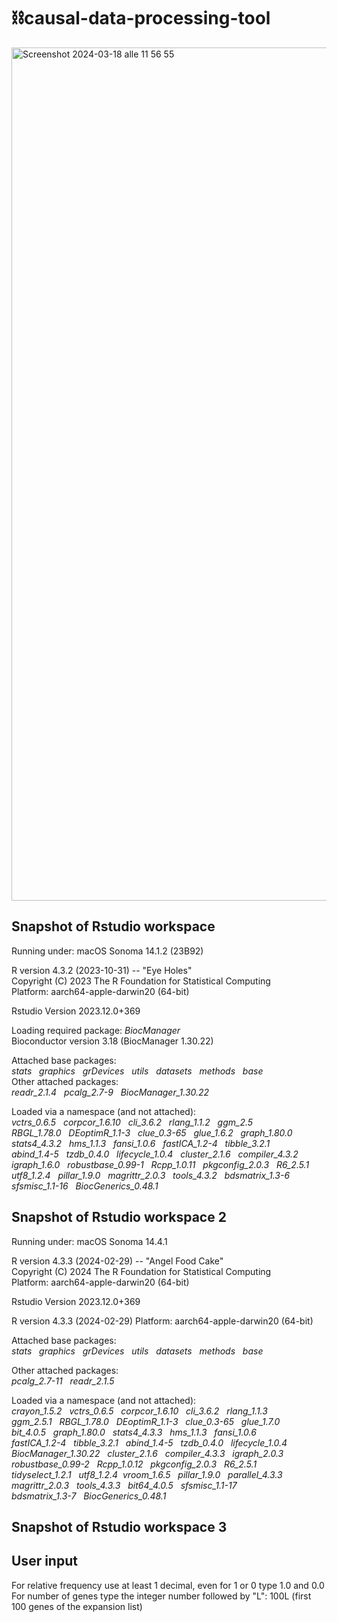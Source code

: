 # ⛓️causal-data-processing-tool
<img width="1365" alt="Screenshot 2024-03-18 alle 11 56 55" src="https://github.com/Camilla9347/causal-data-processing-tool/assets/50362663/fb99fa38-b031-4317-a1bf-2e80c5e1bd6b">

## Snapshot of Rstudio workspace

Running under: macOS Sonoma 14.1.2 (23B92)

R version 4.3.2 (2023-10-31) -- "Eye Holes"  
Copyright (C) 2023 The R Foundation for Statistical Computing  
Platform: aarch64-apple-darwin20 (64-bit)  

Rstudio Version 2023.12.0+369

Loading required package: *BiocManager*  
Bioconductor version 3.18 (BiocManager 1.30.22)

Attached base packages:  
*stats* &nbsp; *graphics* &nbsp; *grDevices* &nbsp; *utils* &nbsp; *datasets* &nbsp; *methods* &nbsp; *base*  
Other attached packages:  
*readr_2.1.4* &nbsp; *pcalg_2.7-9* &nbsp; *BiocManager_1.30.22*

Loaded via a namespace (and not attached):  
*vctrs_0.6.5* &nbsp; *corpcor_1.6.10* &nbsp; *cli_3.6.2* &nbsp; *rlang_1.1.2* &nbsp; *ggm_2.5*  
*RBGL_1.78.0* &nbsp; *DEoptimR_1.1-3* &nbsp; *clue_0.3-65* &nbsp; *glue_1.6.2* &nbsp; *graph_1.80.0*  
*stats4_4.3.2* &nbsp; *hms_1.1.3* &nbsp; *fansi_1.0.6* &nbsp; *fastICA_1.2-4* &nbsp; *tibble_3.2.1*  
*abind_1.4-5* &nbsp; *tzdb_0.4.0* &nbsp; *lifecycle_1.0.4* &nbsp; *cluster_2.1.6* &nbsp; *compiler_4.3.2*  
*igraph_1.6.0* &nbsp; *robustbase_0.99-1* &nbsp; *Rcpp_1.0.11* &nbsp; *pkgconfig_2.0.3* &nbsp; *R6_2.5.1*  
*utf8_1.2.4* &nbsp; *pillar_1.9.0* &nbsp; *magrittr_2.0.3* &nbsp; *tools_4.3.2* &nbsp; *bdsmatrix_1.3-6*  
*sfsmisc_1.1-16* &nbsp; *BiocGenerics_0.48.1*  

## Snapshot of Rstudio workspace 2

Running under: macOS Sonoma 14.4.1

R version 4.3.3 (2024-02-29) -- "Angel Food Cake"  
Copyright (C) 2024 The R Foundation for Statistical Computing  
Platform: aarch64-apple-darwin20 (64-bit)

Rstudio Version 2023.12.0+369

R version 4.3.3 (2024-02-29)
Platform: aarch64-apple-darwin20 (64-bit)

Attached base packages:  
*stats* &nbsp; *graphics* &nbsp; *grDevices* &nbsp; *utils* &nbsp; *datasets* &nbsp; *methods* &nbsp; *base*  

Other attached packages:  
*pcalg_2.7-11* &nbsp; *readr_2.1.5* 

Loaded via a namespace (and not attached):  
*crayon_1.5.2* &nbsp; *vctrs_0.6.5* &nbsp; *corpcor_1.6.10* &nbsp; *cli_3.6.2* &nbsp; *rlang_1.1.3*  
*ggm_2.5.1* &nbsp; *RBGL_1.78.0* &nbsp; *DEoptimR_1.1-3* &nbsp; *clue_0.3-65* &nbsp; *glue_1.7.0*          
*bit_4.0.5* &nbsp; *graph_1.80.0* &nbsp; *stats4_4.3.3* &nbsp; *hms_1.1.3* &nbsp; *fansi_1.0.6*          
*fastICA_1.2-4* &nbsp; *tibble_3.2.1* &nbsp; *abind_1.4-5* &nbsp; *tzdb_0.4.0* &nbsp; *lifecycle_1.0.4*  
*BiocManager_1.30.22* &nbsp; *cluster_2.1.6* &nbsp; *compiler_4.3.3* &nbsp; *igraph_2.0.3*  
*robustbase_0.99-2* &nbsp; *Rcpp_1.0.12* &nbsp; *pkgconfig_2.0.3* &nbsp; *R6_2.5.1*  
*tidyselect_1.2.1* &nbsp; *utf8_1.2.4* &nbsp;*vroom_1.6.5* &nbsp; *pillar_1.9.0* &nbsp; *parallel_4.3.3*   
*magrittr_2.0.3* &nbsp; *tools_4.3.3* &nbsp; *bit64_4.0.5* &nbsp; *sfsmisc_1.1-17*  
*bdsmatrix_1.3-7* &nbsp; *BiocGenerics_0.48.1*  

## Snapshot of Rstudio workspace 3




## User input

For relative frequency use at least 1 decimal, even for 1 or 0 type 1.0 and 0.0
For number of genes type the integer number followed by "L": 100L (first 100 genes of the expansion list)

